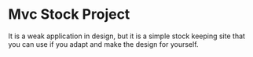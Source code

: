 # Mvc Stock Project
 
It is a weak application in design, but it is a simple stock keeping site that you can use if you adapt and make the design for yourself. 
